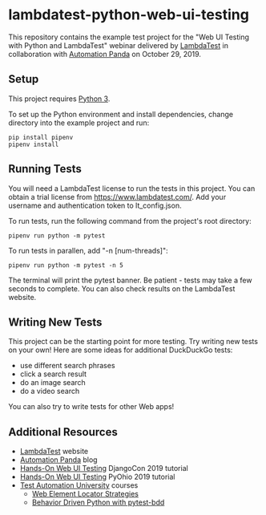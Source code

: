 # lambdatest-python-web-ui-testing
This repository contains the example test project for the
"Web UI Testing with Python and LambdaTest" webinar delivered by
[LambdaTest](https://www.lambdatest.com/) in collaboration with
[Automation Panda](https://automationpanda.com) on October 29, 2019. 

## Setup
This project requires [Python 3](https://www.python.org/).

To set up the Python environment and install dependencies,
change directory into the example project and run:

    pip install pipenv
    pipenv install

## Running Tests
You will need a LambdaTest license to run the tests in this project.
You can obtain a trial license from https://www.lambdatest.com/.
Add your username and authentication token to lt_config.json.

To run tests, run the following command from the project's root directory:

    pipenv run python -m pytest

To run tests in parallen, add "-n \[num-threads\]":

    pipenv run python -m pytest -n 5

The terminal will print the pytest banner.
Be patient - tests may take a few seconds to complete.
You can also check results on the LambdaTest website.

## Writing New Tests
This project can be the starting point for more testing.
Try writing new tests on your own! Here are some ideas for additional DuckDuckGo tests:

* use different search phrases
* click a search result
* do an image search
* do a video search

You can also try to write tests for other Web apps!

## Additional Resources

* [LambdaTest](https://www.lambdatest.com/) website
* [Automation Panda](https://www.automationpanda.com/) blog
* [Hands-On Web UI Testing](https://github.com/AndyLPK247/djangocon-2019-web-ui-testing) DjangoCon 2019 tutorial
* [Hands-On Web UI Testing](https://github.com/AndyLPK247/pyohio-2019-web-ui-testing) PyOhio 2019 tutorial
* [Test Automation University](https://testautomationu.applitools.com/) courses
  * [Web Element Locator Strategies](https://testautomationu.applitools.com/web-element-locator-strategies/)
  * [Behavior Driven Python with pytest-bdd](https://testautomationu.applitools.com/behavior-driven-python-with-pytest-bdd/)
